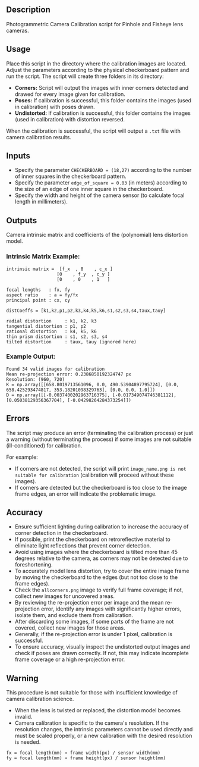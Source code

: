 ## Description
Photogrammetric Camera Calibration script for Pinhole and Fisheye lens cameras.

## Usage
Place this script in the directory where the calibration images are located. Adjust the parameters according to the physical checkerboard pattern and run the script. The script will create three folders in its directory:
- **Corners:** Script will output the images with inner corners detected and drawed for every image given for calibration.
- **Poses:** If calibration is successful, this folder contains the images (used in calibration) with poses drawn.
- **Undistorted:** If calibration is successful, this folder contains the images (used in calibration) with distortion reversed.

When the calibration is successful, the script will output a `.txt` file with camera calibration results.

## Inputs
- Specify the parameter `CHECKERBOARD = (18,27)` according to the number of inner squares in the checkerboard pattern.
- Specify the parameter `edge_of_square = 0.03` (in meters) according to the size of an edge of one inner square in the checkerboard.
- Specify the width and height of the camera sensor (to calculate focal length in millimeters).

## Outputs
Camera intrinsic matrix and coefficients of the (polynomial) lens distortion model.

### Intrinsic Matrix Example:
```
intrinsic matrix =  [f_x  , 0    , c_x ]
                   [0    , f_y  , c_y ]
                   [0    , 0    , 1   ]

focal lengths   : fx, fy
aspect ratio    : a = fy/fx
principal point : cx, cy

distCoeffs = [k1,k2,p1,p2,k3,k4,k5,k6,s1,s2,s3,s4,taux,tauy]

radial distortion     : k1, k2, k3
tangential distortion : p1, p2
rational distortion   : k4, k5, k6
thin prism distortion : s1, s2, s3, s4
tilted distortion     : taux, tauy (ignored here)
```

### Example Output:
```
Found 34 valid images for calibration 
Mean re-projection error: 0.2386850192324747 px
Resolution: (960, 720)
K = np.array([[658.8019713561096, 0.0, 490.53904897795724], [0.0, 658.425293474817, 353.18201098329763], [0.0, 0.0, 1.0]])
D = np.array([[-0.0037400202963716375], [-0.017349074746381112], [0.05038129356367704], [-0.04298264284373254]])
```

## Errors
The script may produce an error (terminating the calibration process) or just a warning (without terminating the process) if some images are not suitable (ill-conditioned) for calibration. 

For example:
- If corners are not detected, the script will print `image_name.png is not suitable for calibration` (calibration will proceed without these images).
- If corners are detected but the checkerboard is too close to the image frame edges, an error will indicate the problematic image.

## Accuracy
- Ensure sufficient lighting during calibration to increase the accuracy of corner detection in the checkerboard.
- If possible, print the checkerboard on retroreflective material to eliminate light reflections that prevent corner detection.
- Avoid using images where the checkerboard is tilted more than 45 degrees relative to the camera, as corners may not be detected due to foreshortening.
- To accurately model lens distortion, try to cover the entire image frame by moving the checkerboard to the edges (but not too close to the frame edges).
- Check the `allcorners.png` image to verify full frame coverage; if not, collect new images for uncovered areas.
- By reviewing the re-projection error per image and the mean re-projection error, identify any images with significantly higher errors, isolate them, and exclude them from calibration.
- After discarding some images, if some parts of the frame are not covered, collect new images for those areas.
- Generally, if the re-projection error is under 1 pixel, calibration is successful.
- To ensure accuracy, visually inspect the undistorted output images and check if poses are drawn correctly. If not, this may indicate incomplete frame coverage or a high re-projection error.

## Warning
This procedure is not suitable for those with insufficient knowledge of camera calibration science. 

- When the lens is twisted or replaced, the distortion model becomes invalid.
- Camera calibration is specific to the camera's resolution. If the resolution changes, the intrinsic parameters cannot be used directly and must be scaled properly, or a new calibration with the desired resolution is needed.

```
fx = focal length(mm) ∗ frame width(px) / sensor width(mm)
fy = focal length(mm) ∗ frame height(px) / sensor height(mm)
```
